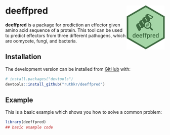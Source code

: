 
<!-- README.md is generated from README.Rmd. Please edit that file -->

# deeffpred <img src="man/figures/logo.png" align="right" width="120" />

<!-- badges: start -->

<!-- badges: end -->

**deeffpred** is a package for prediction an effector given amino acid
sequence of a protein. This tool can be used to predict effectors from
three different pathogens, which are oomycete, fungi, and
bacteria.

## Installation

<!-- You can install the released version of deeffpred from [CRAN](https://CRAN.R-project.org) with: -->

<!-- ``` r -->

<!-- install.packages("deeffpred") -->

<!-- ``` -->

The development version can be installed from
[GitHub](https://github.com/) with:

``` r
# install.packages("devtools")
devtools::install_github("ruthkr/deeffpred")
```

## Example

This is a basic example which shows you how to solve a common problem:

``` r
library(deeffpred)
## basic example code
```
